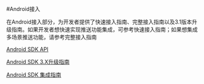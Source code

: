 #Android接入

在Android接入部分，为开发者提供了快速接入指南、完整接入指南以及3.1版本升级指南。如果开发者想快速实现推送功能集成，可参考快速接入指南；如果想集成多场景推送功能，请参考完整接入指南

[Android SDK API](/android_access/api.md)

[Android SDK 3.X升级指南](/android_access/upgrade_guide.md)

[Android SDK 集成指南](/android_access/jcenter.md)

